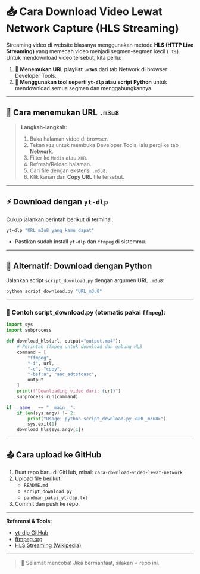 # 📥 Cara Download Video Lewat Network Capture (HLS Streaming)

Streaming video di website biasanya menggunakan metode **HLS (HTTP Live Streaming)** yang memecah video menjadi segmen-segmen kecil (`.ts`). Untuk mendownload video tersebut, kita perlu:

1. 🔎 **Menemukan URL playlist `.m3u8`** dari tab Network di browser Developer Tools.
2. 💾 **Menggunakan tool seperti `yt-dlp` atau script Python** untuk mendownload semua segmen dan menggabungkannya.

---

## 🚩 Cara menemukan URL `.m3u8`

> **Langkah-langkah:**
>
> 1. Buka halaman video di browser.
> 2. Tekan `F12` untuk membuka Developer Tools, lalu pergi ke tab **Network**.
> 3. Filter ke `Media` atau `XHR`.
> 4. Refresh/Reload halaman.
> 5. Cari file dengan ekstensi `.m3u8`.
> 6. Klik kanan dan **Copy URL** file tersebut.

---

## ⚡ Download dengan `yt-dlp`

Cukup jalankan perintah berikut di terminal:

```bash
yt-dlp "URL_m3u8_yang_kamu_dapat"
```
- Pastikan sudah install `yt-dlp` dan `ffmpeg` di sistemmu.

---

## 🐍 Alternatif: Download dengan Python

Jalankan script `script_download.py` dengan argumen URL `.m3u8`:

```bash
python script_download.py "URL_m3u8"
```

---

### 📝 Contoh script_download.py (otomatis pakai `ffmpeg`):

```python
import sys
import subprocess

def download_hls(url, output="output.mp4"):
    # Perintah ffmpeg untuk download dan gabung HLS
    command = [
        "ffmpeg",
        "-i", url,
        "-c", "copy",
        "-bsf:a", "aac_adtstoasc",
        output
    ]
    print(f"Downloading video dari: {url}")
    subprocess.run(command)

if __name__ == "__main__":
    if len(sys.argv) != 2:
        print("Usage: python script_download.py <URL_m3u8>")
        sys.exit(1)
    download_hls(sys.argv[1])
```

---

## 📤 Cara upload ke GitHub

1. Buat repo baru di GitHub, misal: `cara-download-video-lewat-network`
2. Upload file berikut:
    - `README.md`
    - `script_download.py`
    - `panduan_pakai_yt-dlp.txt`
3. Commit dan push ke repo.

---

**Referensi & Tools:**
- [yt-dlp GitHub](https://github.com/yt-dlp/yt-dlp)
- [ffmpeg.org](https://ffmpeg.org/)
- [HLS Streaming (Wikipedia)](https://en.wikipedia.org/wiki/HTTP_Live_Streaming)

---

> 🎉 Selamat mencoba! Jika bermanfaat, silakan ⭐ repo ini.
